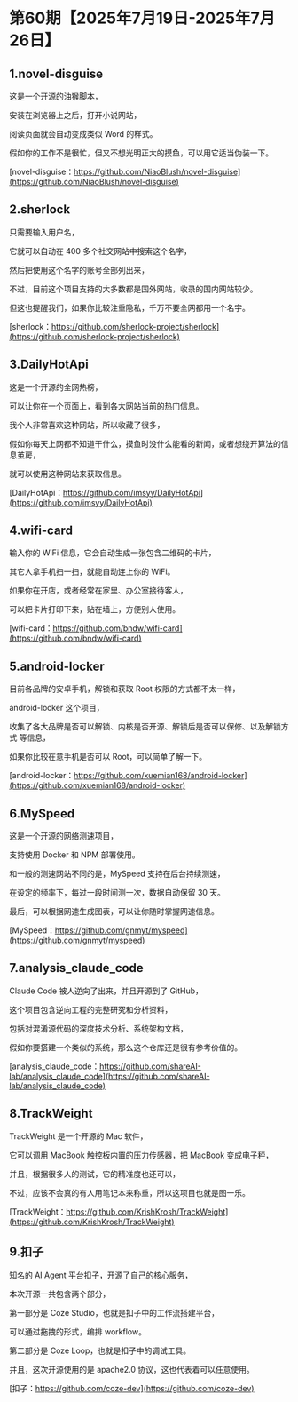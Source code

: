# 第60期【2025年7月19日-2025年7月26日】

## 1.novel-disguise

这是一个开源的油猴脚本，

安装在浏览器上之后，打开小说网站，

阅读页面就会自动变成类似 Word 的样式。

假如你的工作不是很忙，但又不想光明正大的摸鱼，可以用它适当伪装一下。

[novel-disguise：https://github.com/NiaoBlush/novel-disguise](https://github.com/NiaoBlush/novel-disguise)

## 2.sherlock

只需要输入用户名，

它就可以自动在 400 多个社交网站中搜索这个名字，

然后把使用这个名字的账号全部列出来，

不过，目前这个项目支持的大多数都是国外网站，收录的国内网站较少。

但这也提醒我们，如果你比较注重隐私，千万不要全网都用一个名字。

[sherlock：https://github.com/sherlock-project/sherlock](https://github.com/sherlock-project/sherlock)

## 3.DailyHotApi


这是一个开源的全网热榜，

可以让你在一个页面上，看到各大网站当前的热门信息。

我个人非常喜欢这种网站，所以收藏了很多，

假如你每天上网都不知道干什么，摸鱼时没什么能看的新闻，或者想绕开算法的信息茧房，

就可以使用这种网站来获取信息。

[DailyHotApi：https://github.com/imsyy/DailyHotApi](https://github.com/imsyy/DailyHotApi)

## 4.wifi-card

输入你的 WiFi 信息，它会自动生成一张包含二维码的卡片，

其它人拿手机扫一扫，就能自动连上你的 WiFi。

如果你在开店，或者经常在家里、办公室接待客人，

可以把卡片打印下来，贴在墙上，方便别人使用。

[wifi-card：https://github.com/bndw/wifi-card](https://github.com/bndw/wifi-card)

## 5.android-locker

目前各品牌的安卓手机，解锁和获取 Root 权限的方式都不太一样，

android-locker 这个项目，

收集了各大品牌是否可以解锁、内核是否开源、解锁后是否可以保修、以及解锁方式 等信息，

如果你比较在意手机是否可以 Root，可以简单了解一下。

[android-locker：https://github.com/xuemian168/android-locker](https://github.com/xuemian168/android-locker)

## 6.MySpeed

这是一个开源的网络测速项目，

支持使用 Docker 和 NPM 部署使用。

和一般的测速网站不同的是，MySpeed 支持在后台持续测速，

在设定的频率下，每过一段时间测一次，数据自动保留 30 天。

最后，可以根据网速生成图表，可以让你随时掌握网速信息。

[MySpeed：https://github.com/gnmyt/myspeed](https://github.com/gnmyt/myspeed)

## 7.analysis_claude_code


Claude Code 被人逆向了出来，并且开源到了 GitHub，

这个项目包含逆向工程的完整研究和分析资料，

包括对混淆源代码的深度技术分析、系统架构文档，

假如你要搭建一个类似的系统，那么这个仓库还是很有参考价值的。

[analysis_claude_code：https://github.com/shareAI-lab/analysis_claude_code](https://github.com/shareAI-lab/analysis_claude_code)

## 8.TrackWeight


TrackWeight 是一个开源的 Mac 软件，

它可以调用 MacBook 触控板内置的压力传感器，把 MacBook 变成电子秤，

并且，根据很多人的测试，它的精准度也还可以，

不过，应该不会真的有人用笔记本来称重，所以这项目也就是图一乐。

[TrackWeight：https://github.com/KrishKrosh/TrackWeight](https://github.com/KrishKrosh/TrackWeight)

## 9.扣子


知名的 AI Agent 平台扣子，开源了自己的核心服务，

本次开源一共包含两个部分，

第一部分是 Coze Studio，也就是扣子中的工作流搭建平台，

可以通过拖拽的形式，编排 workflow。



第二部分是 Coze Loop，也就是扣子中的调试工具。


并且，这次开源使用的是 apache2.0 协议，这也代表着可以任意使用。

[扣子：https://github.com/coze-dev](https://github.com/coze-dev)
